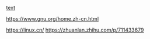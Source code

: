 [text](https://www.zhihu.com/question/50408698/answer/2997610936)

https://www.gnu.org/home.zh-cn.html

https://linux.cn/
https://zhuanlan.zhihu.com/p/711433679